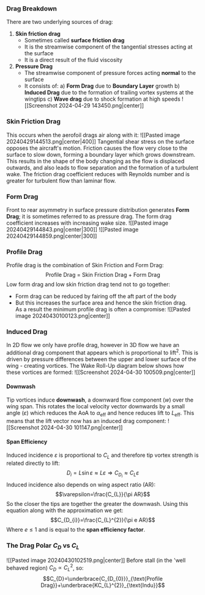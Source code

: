 ### Drag Breakdown
There are two underlying sources of drag:
1) **Skin friction drag**
	- Sometimes called **surface friction drag**
	- It is the streamwise component of the tangential stresses acting at the surface
	- It is a direct result of the fluid viscosity
2) **Pressure Drag**
	- The streamwise component of pressure forces acting **normal** to the surface
	- It consists of:
	a) **Form Drag** due to **Boundary Layer** growth
	b) **Induced Drag** due to the formation of trailing vortex systems at the wingtips
	c) **Wave drag** due to shock formation at high speeds
![[Screenshot 2024-04-29 143450.png|center]]
### Skin Friction Drag
This occurs when the aerofoil drags air along with it:
![[Pasted image 20240429144513.png|center|400]]
Tangential shear stress on the surface opposes the aircraft's motion.
Friction causes the flow very close to the surface to slow down, forming a boundary layer which grows downstream. This results in the shape of the body changing as the flow is displaced outwards, and also leads to flow separation and the formation of a turbulent wake.
The friction drag coefficient reduces with Reynolds number and is greater for turbulent flow than laminar flow.
### Form Drag
Front to rear asymmetry in surface pressure distribution generates **Form Drag**; it is sometimes referred to as pressure drag. The form drag coefficient increases with increasing wake size.
![[Pasted image 20240429144843.png|center|300]]
![[Pasted image 20240429144859.png|center|300]]
### Profile Drag
Profile drag is the combination of Skin Friction and Form Drag:
$$\text{Profile Drag = Skin Friction Drag + Form Drag}$$
Low form drag and low skin friction drag tend not to go together:
- Form drag can be reduced by fairing off the aft part of the body
- But this increases the surface area and hence the skin friction drag.
\
As a result the minimum profile drag is often a compromise:
![[Pasted image 20240430100123.png|center]]
### Induced Drag
In 2D flow we only have profile drag, however in 3D flow we have an additional drag component that appears which is proportional to $\text{lift}^{2}$.
This is driven by pressure differences between the upper and lower surface of the wing - creating vortices.
The Wake Roll-Up diagram below shows how these vortices are formed:
![[Screenshot 2024-04-30 100509.png|center]]
#### Downwash
Tip vortices induce **downwash**, a downward flow component ($w$) over the wing span. This rotates the local velocity vector downwards by a small angle ($\varepsilon$) which reduces the AoA to $\alpha_{\text{eff}}$ and hence reduces lift to $L_{\text{eff}}$.
This means that the lift vector now has an induced drag component:
![[Screenshot 2024-04-30 101147.png|center]]
#### Span Efficiency
Induced incidence $\varepsilon$ is proportional to $C_{L}$ and therefore tip vortex strength is related directly to lift:
$$D_{i}=L\sin\varepsilon\approx L\varepsilon \Rightarrow C_{D_{i}}\approx C_{L}\varepsilon$$
Induced incidence also depends on wing aspect ratio (AR):
$$\varepsilon=\frac{C_{L}}{\pi AR}$$
So the closer the tips are together the greater the downwash.
Using this equation along with the approximation we get:
$$C_{D_{i}}=\frac{C_{L}^{2}}{\pi e AR}$$
Where $e\le 1$ and is equal to the **span efficiency factor**.
### The Drag Polar $C_D$ vs $C_L$
![[Pasted image 20240430102519.png|center]]
Before stall (in the 'well behaved region) $C_{D}\propto C_{L}^{2}$, so:
$$C_{D}=\underbrace{C_{D_{0}}}_{\text{Profile Drag}}+\underbrace{KC_{L}^{2}}_{\text{Indu}}$$